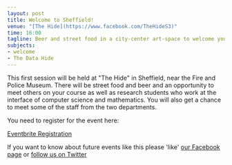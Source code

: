 ```yaml
---
layout: post
title: Welcome to Sheffield!
venue: "[The Hide](https://www.facebook.com/TheHideS3)"
time: 16:00
tagline: Beer and street food in a city-center art-space to welcome you to Sheffield
subjects:
- welcome
- The Data Hide
---
```


This first session will be held at "The Hide" in Sheffield, near the Fire and Police Museum. There will be street food and beer and an opportunity to meet others on your course as well as research students who work at the interface of computer science and mathematics. You will also get a chance to meet some of the staff from the two departments.

You need to register for the event here:

[Eventbrite Registration](https://www.eventbrite.com/e/the-data-hide-tickets-18817784500)

If you want to know about future events like this please 'like' [our Facebook page](https://www.facebook.com/odsi.sheffield) or [follow us on Twitter](https://twitter.com/datascienceshef)
